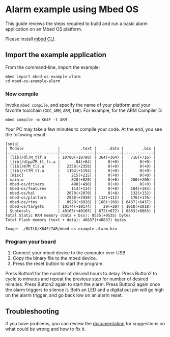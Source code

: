 # Alarm example using Mbed OS

This guide reviews the steps required to build and run a basic alarm application on an Mbed OS platform.

Please install [mbed CLI](https://github.com/ARMmbed/mbed-cli#installing-mbed-cli).

## Import the example application

From the command-line, import the example:

```
mbed import mbed-os-example-alarm
cd mbed-os-example-alarm
```

### Now compile

Invoke `mbed compile`, and specify the name of your platform and your favorite toolchain (`GCC_ARM`, `ARM`, `IAR`). For example, for the ARM Compiler 5:

```
mbed compile -m K64F -t ARM
```

Your PC may take a few minutes to compile your code. At the end, you see the following result:

```
[snip]
| Module               |         .text |     .data |        .bss |
|----------------------|---------------|-----------|-------------|
| [lib]/dl7M_tlf.a     | 10780(+10780) | 364(+364) |   716(+716) |
| [lib]/dlpp7M_tl_fc.a |       84(+84) |     0(+0) |       0(+0) |
| [lib]/m7M_tls.a      |   2358(+2358) |     0(+0) |       0(+0) |
| [lib]/rt7M_tl.a      |   1194(+1194) |     0(+0) |       0(+0) |
| [misc]               |     215(+215) |     0(+0) |       0(+0) |
| main.o               |     820(+820) |     0(+0) |   200(+200) |
| mbed-os/drivers      |     490(+490) |     0(+0) |       0(+0) |
| mbed-os/features     |     114(+114) |     0(+0) |   184(+184) |
| mbed-os/hal          |   2070(+2070) |     8(+8) |   132(+132) |
| mbed-os/platform     |   2938(+2938) | 112(+112) |   176(+176) |
| mbed-os/rtos         |   8928(+8928) | 168(+168) | 6437(+6437) |
| mbed-os/targets      | 10174(+10174) |   20(+20) | 1018(+1018) |
| Subtotals            | 40165(+40165) | 672(+672) | 8863(+8863) |
Total Static RAM memory (data + bss): 9535(+9535) bytes
Total Flash memory (text + data): 40837(+40837) bytes

Image: ./BUILD/K64F/IAR/mbed-os-example-alarm.bin
```

### Program your board

1. Connect your mbed device to the computer over USB.
1. Copy the binary file to the mbed device.
1. Press the reset button to start the program.

Press Button1 for the number of desired hours to delay. Press Button2 to cycle to minutes and repeat the previous step for number of desired minutes. Press Button2 again to start the alarm. Press Button2 again once the alarm triggers to silence it. Both an LED and a digital out pin will go high on the alarm trigger, and go back low on an alarm reset.

## Troubleshooting

If you have problems, you can review the [documentation](https://os.mbed.com/docs/latest/tutorials/debugging.html) for suggestions on what could be wrong and how to fix it.
